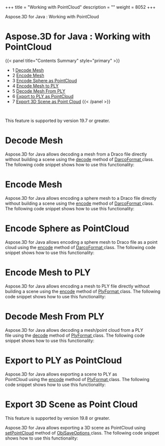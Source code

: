 +++
title = "Working with PointCloud" 
description = "" 
weight = 8052 
+++

Aspose.3D for Java : Working with PointCloud  

# Aspose.3D for Java : Working with PointCloud


{{< panel title="Contents Summary" style="primary" >}}
*   1 [Decode Mesh](#WorkingwithPointCloud-DecodeMesh)
*   2 [Encode Mesh](#WorkingwithPointCloud-EncodeMesh)
*   3 [Encode Sphere as PointCloud](#WorkingwithPointCloud-EncodeSphereasPointCloud)
*   4 [Encode Mesh to PLY](#WorkingwithPointCloud-EncodeMeshtoPLY)
*   5 [Decode Mesh From PLY](#WorkingwithPointCloud-DecodeMeshFromPLY)
*   6 [Export to PLY as PointCloud](#WorkingwithPointCloud-ExporttoPLYasPointCloud)
*   7 [Export 3D Scene as Point Cloud](#WorkingwithPointCloud-Export3DSceneasPointCloud)
{{< /panel >}}
 

 

This feature is supported by version 19.7 or greater.

# Decode Mesh

Aspose.3D for Java allows decoding a mesh from a Draco file directly without building a scene using the [decode](https://apireference.aspose.com/java/3d/com.aspose.threed/DracoFormat#decode-java.lang.String-) method of [DarcoFormat ](https://apireference.aspose.com/java/3d/com.aspose.threed/DracoFormat)class. The following code snippet shows how to use this functionality:

# Encode Mesh

Aspose.3D for Java allows encoding a sphere mesh to a Draco file directly without building a scene using the [encode](https://apireference.aspose.com/java/3d/com.aspose.threed/DracoFormat#encode-com.aspose.threed.Entity-java.lang.String-) method of [DarcoFormat ](https://apireference.aspose.com/java/3d/com.aspose.threed/DracoFormat)class. The following code snippet shows how to use this functionality:

# Encode Sphere as PointCloud

Aspose.3D for Java allows encoding a sphere mesh to Draco file as a point cloud using the [encode](https://apireference.aspose.com/java/3d/com.aspose.threed/DracoFormat#encode-com.aspose.threed.Entity-java.lang.String-com.aspose.threed.DracoSaveOptions-) method of [DarcoFormat ](https://apireference.aspose.com/java/3d/com.aspose.threed/DracoFormat)class. The following code snippet shows how to use this functionality:

# Encode Mesh to PLY

Aspose.3D for Java allows encoding a mesh to PLY file directly without building a scene using the [encode](https://apireference.aspose.com/java/3d/com.aspose.threed/PlyFormat#encode-com.aspose.threed.Entity-java.lang.String-) method of [PlyFormat ](https://apireference.aspose.com/java/3d/com.aspose.threed/PlyFormat)class. The following code snippet shows how to use this functionality:

# Decode Mesh From PLY

Aspose.3D for Java allows decoding a mesh/point cloud from a PLY file using the [decode](https://apireference.aspose.com/java/3d/com.aspose.threed/PlyFormat#decode-java.lang.String-) method of [PlyFormat ](https://apireference.aspose.com/java/3d/com.aspose.threed/PlyFormat)class. The following code snippet shows how to use this functionality:

# Export to PLY as PointCloud

Aspose.3D for Java allows exporting a scene to PLY as PointCloud using the [encode](https://apireference.aspose.com/java/3d/com.aspose.threed/PlyFormat#encode-com.aspose.threed.Entity-java.lang.String-com.aspose.threed.PlySaveOptions-) method of [PlyFormat ](https://apireference.aspose.com/java/3d/com.aspose.threed/PlyFormat)class. The following code snippet shows how to use this functionality:

# Export 3D Scene as Point Cloud

This feature is supported by version 19.8 or greater.

Aspose.3D for Java allows exporting a 3D scene as PointCloud using [setPointCloud](https://apireference.aspose.com/java/3d/com.aspose.threed/ObjSaveOptions#setPointCloud-boolean-) method of [ObjSaveOptions ](https://apireference.aspose.com/java/3d/com.aspose.threed/ObjSaveOptions)class. The following code snippet shows how to use this functionality:

  

